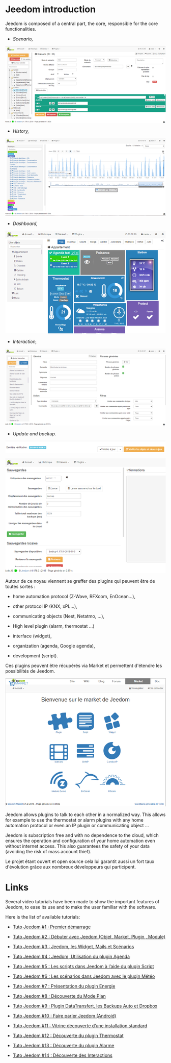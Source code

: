 Jeedom introduction
===================

Jeedom is composed of a central part, the core, responsible for the core functionalities.

-   *Scenario,*

![Page Scenario](../images/doc-presentation-scenario.png)

-   *History,*

![Page History](../images/doc-presentation-historique.png)

-   *Dashboard,*

![Page Dashboard](../images/doc-presentation-affichage.png)

-   *Interaction,*

![Page Interaction](../images/doc-presentation-interaction.png)

-   *Update and backup.*

![Page Update](../images/doc-presentation-maj.png)

![Page Backup](../images/doc-presentation-sauvegarde.png)

Autour de ce noyau viennent se greffer des plugins qui peuvent être de toutes sortes :

-   home automation protocol (Z-Wave, RFXcom, EnOcean…),

-   other protocol IP (KNX, xPL…),

-   communicating objects (Nest, Netatmo, …),

-   High level plugin (alarm, thermostat …)

-   interface (widget),

-   organization (agenda, Google agenda),

-   development (script).

Ces plugins peuvent être récupérés via Market et permettent d'étendre les possibilités de Jeedom.

![Page Market](../images/doc-presentation-market.png)

Jeedom allows plugins to talk to each other in a normalized way. This allows for example to use the thermostat or alarm plugins with any home automation protocol or even an IP plugin or communicating object …

Jeedom is subscription free and with no dependence to the cloud, which ensures the operation and configuration of your home automation even without internet access. This also guarantees the safety of your data (avoiding the risk of mass account thief).

Le projet étant ouvert et open source cela lui garantit aussi un fort taux d'évolution grâce aux nombreux développeurs qui participent.

Links
=====

Several video tutorials have been made to show the important features of Jeedom, to ease its use and to make the user familiar with the software.

Here is the list of available tutorials:

-   [Tuto Jeedom \#1 : Premier démarrage](https://www.youtube.com/watch?v=UTECRBGEUtI)

-   [Tuto Jeedom \#2 : Débuter avec Jeedom (Objet, Market, Plugin , Module)](https://www.youtube.com/watch?v=2LU1neNvbus)

-   [Tuto Jeedom \#3 : Jeedom, les Widget, Mails et Scénarios](https://www.youtube.com/watch?v=OJn33XbpiH8)

-   [Tuto Jeedom \#4 : Jeedom, Utilisation du plugin Agenda](https://www.youtube.com/watch?v=EBuvIabg3Cc)

-   [Tuto Jeedom \#5 : Les scripts dans Jeedom à l’aide du plugin Script](https://www.youtube.com/watch?v=FRbQILAogX0)

-   [Tuto Jeedom \#6 : Les scénarios dans Jeedom avec le plugin Météo](https://www.youtube.com/watch?v=w0ErP3wyEoA)

-   [Tuto Jeedom \#7 : Présentation du plugin Energie](https://www.youtube.com/watch?v=DZfA_DxqbNs)

-   [Tuto Jeedom \#8 : Découverte du Mode Plan](https://www.youtube.com/watch?v=2IkXF6CBCAE)

-   [Tuto Jeedom \#9 : Plugin DataTransfert, les Backups Auto et Dropbox](https://www.youtube.com/watch?v=wLOfJygFc8k)

-   [Tuto Jeedom \#10 : Faire parler Jeedom (Android)](https://www.youtube.com/watch?v=3Pc3VJFWHo4)

-   [Tuto Jeedom \#11 : Vitrine découverte d’une installation standard](https://www.youtube.com/watch?v=hW1d1FvkmSs)

-   [Tuto Jeedom \#12 : Découverte du plugin Thermostat](https://www.youtube.com/watch?v=T21gqp1SQK0)

-   [Tuto Jeedom \#13 : Découverte du plugin Alarme](https://www.youtube.com/watch?v=JjnWeU614gc)

-   [Tuto Jeedom \#14 : Découverte des Interactions](https://www.youtube.com/watch?v=Z8SHo_Xwk0Q)


